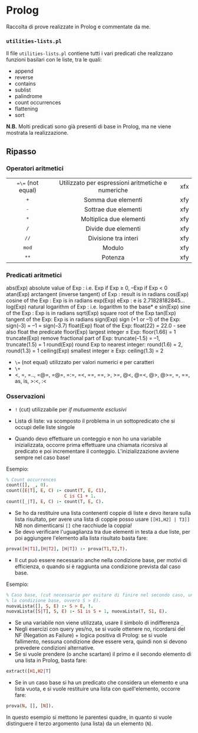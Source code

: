 # Prolog
Raccolta di prove realizzate in Prolog e commentate da me.

### `utilities-lists.pl`
Il file `utilities-lists.pl` contiene tutti i vari predicati che realizzano funzioni basilari con le liste, tra le quali:
- append
- reverse
- contains
- sublist
- palindrome
- count occurrences
- flattening
- sort

**N.B.** Molti predicati sono già presenti di base in Prolog, ma ne viene mostrata la realizzazione.

## Ripasso
### Operatori aritmetici 

<table>
  <tr align="center">
    <td>
      <tt>=\=</tt> (not equal)
    </td>
    <td>
      Utilizzato per espressioni aritmetiche e numeriche
    </td>
    <td>
      <bf> xfx <bf>
    </td>
  </tr>
 <tr align="center">
    <td>
      <tt>+</tt>
    </td>
    <td>
      Somma due elementi
    </td>
    <td>
      <bf> xfy <bf>
    </td>
   <tr align="center">
    <td>
      <tt>-</tt>
    </td>
    <td>
      Sottrae due elementi
    </td>
    <td>
      <bf> xfy <bf>
    </td>
  </tr>
   <tr align="center">
    <td>
      <tt>*</tt>
    </td>
    <td>
      Moltiplica due elementi
    </td>
    <td>
      <bf> xfy <bf>
    </td>
  </tr>
 <tr align="center">
    <td>
      <tt>/</tt>
    </td>
    <td>
      Divide due elementi
    </td>
    <td>
      <bf> xfy <bf>
    </td>
   </tr>
  <tr align="center">
    <td>
      <tt>//</tt>
    </td>
    <td>
      Divisione tra interi
    </td>
    <td>
      <bf> xfy <bf>
    </td>
   </tr>
    <tr align="center">
    <td>
      <tt>mod</tt>
    </td>
    <td>
      Modulo
    </td>
    <td>
      <bf> xfy <bf>
    </td>
   </tr>
 <tr align="center">
    <td>
      <tt>**</tt>
    </td>
    <td>
      Potenza
    </td>
    <td>
      <bf> xfy <bf>
    </td>
   </tr>
</table>

### Predicati aritmetici
abs(Exp)	absolute value of Exp : i.e. Exp if Exp ≥ 0, –Exp if Exp < 0
atan(Exp)	arctangent (inverse tangent) of Exp : result is in radians
cos(Exp)	cosine of the Exp : Exp is in radians
exp(Exp)	eExp : e is 2.71828182845…
log(Exp)	natural logarithm of Exp : i.e. logarithm to the base* e
sin(Exp)	sine of the Exp : Exp is in radians
sqrt(Exp)	square root of the Exp
tan(Exp)	tangent of the Exp: Exp is in radians
sign(Exp)	sign (+1 or –1) of the Exp: sign(–3) = –1 = sign(–3.7)
float(Exp)	float of the Exp: float(22) = 22.0 - see also float the predicate
floor(Exp)	largest integer ≤ Exp: floor(1.66) = 1
truncate(Exp)	remove fractional part of Exp: truncate(–1.5) = –1, truncate(1.5) = 1
round(Exp)	round Exp to nearest integer: round(1.6) = 2, round(1.3) = 1
ceiling(Exp)	smallest integer ≥ Exp: ceiling(1.3) = 2      
  

- `\=` (not equal) utilizzato per valori numerici e per caratteri
- `\+` 
- <, =, =.., =@=, \=@=, =:=, =<, ==, =\=, >, >=, @<, @=<, @>, @>=, \=, \==, as, is, >:<, :<




### Osservazioni

- `!` (cut) utilizzabile per _if mutuamente esclusivi_
- Lista di liste: va scomposto il problema in un sottopredicato che si occupi delle liste singole

- Quando devo effettuare un conteggio e non ho una variabile inizializzata, occorre prima effettuare una chiamata ricorsiva al predicato e poi incrementare il conteggio. L'inizializzazione avviene sempre nel caso base!

Esempio:
``` prolog
% Count occurrences
count([], _, 0).
count([E|T], E, C) :- count(T, E, C1),
                      C is C1 + 1.
count([_|T], E, C) :- count(T, E, C).
```

- Se ho da restituire una lista contenenti coppie di liste e devo iterare sulla lista risultato, per avere una lista di coppie posso usare `[[H1,H2] | T3]]`
NB non dimenticarsi `[]` che racchiude la coppia!
- Se devo verificare l'uguaglianza tra due elementi in testa a due liste, per poi aggiungere l'elemento alla lista risultato basta fare:
```prolog
prova([H|T1],[H|T2], [H|T]) :- prova(T1,T2,T).
```
- Il cut può essere necessario anche nella condizione base, per motivi di efficienza, o quando si è raggiunta una condizione prevista dal caso base.

Esempio:
```prolog
% Caso base, (cut necessario per evitare di finire nel secondo caso, una volta raggiunta
% la condizione base, ovvero S > E).
nuovaLista([], S, E) :- S > E, !.
nuovaLista([S|T], S, E) :- S1 is S + 1, nuovaLista(T, S1, E).
```
- Se una variabile non viene utilizzata, usare il simbolo di indifferenza `_`
- Negli esercizi con query yes/no, se si vuole ottenere no, ricordarsi del NF (Negation as Failure) + logica positiva di Prolog: se si vuole fallimento, nessuna condizione deve essere vera, quindi non si devono prevedere condizioni alternative.
- Se si vuole prendere (o anche scartare) il primo e il secondo elemento di una lista in Prolog, basta fare:
```prolog
extract([H1,H2|T]
```
- Se in un caso base si ha un predicato che considera un elemento e una lista vuota, e si vuole restituire una lista con quell'elemento, occorre fare:

```prolog
prova(N, [], [N]).
```

In questo esempio si mettono le parentesi quadre, in quanto si vuole distinguere il terzo argomento (una lista) da un elemento (`N`).
